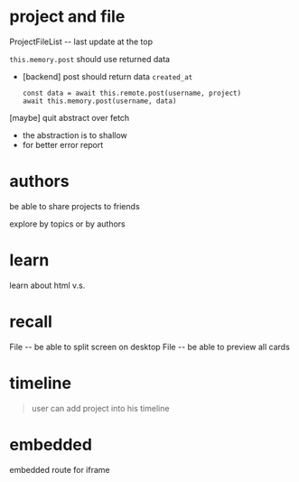 # project and file

ProjectFileList -- last update at the top

`this.memory.post` should use returned data

- [backend] post should return data `created_at`

  ```
  const data = await this.remote.post(username, project)
  await this.memory.post(username, data)
  ```

[maybe] quit abstract over fetch

- the abstraction is to shallow
- for better error report


# authors

be able to share projects to friends

explore by topics or by authors

# learn

learn about html <span> v.s. <div>

# recall

File -- be able to split screen on desktop
File -- be able to preview all cards

# timeline

> user can add project into his timeline

# embedded

embedded route for iframe
